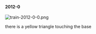 #### 2012-0
![train-2012-0-0.png](https://github.com/lil-lab/nlvr/raw/master/nlvr/train/images/5/train-2012-0-0.png "train-2012-0-0.png")

there is a yellow triangle touching the base